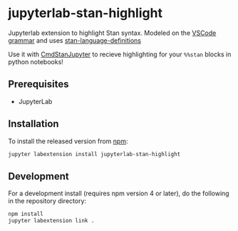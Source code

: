 # jupyterlab-stan-highlight

Jupyterlab extension to highlight Stan syntax. 
Modeled on the [VSCode grammar](https://github.com/ivan-bocharov/stan-vscode) and uses 
[stan-language-definitions](https://github.com/jrnold/stan-language-definitions)

Use it with [CmdStanJupyter](https://github.com/WardBrian/CmdStanJupyter) to recieve
highlighting for your `%%stan` blocks in python notebooks!


## Prerequisites

* JupyterLab

## Installation

To install the released version from [npm](https://www.npmjs.com/package/jupyterlab-stan-highlight):

```bash
jupyter labextension install jupyterlab-stan-highlight
```

## Development

For a development install (requires npm version 4 or later), do the following in the repository directory:

```bash
npm install
jupyter labextension link .
```
